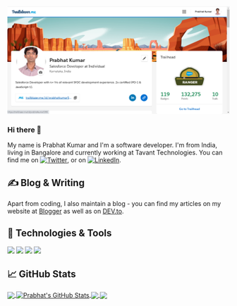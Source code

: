 <!--
**PrabhatKumar5990/prabhatkumar5990** is a ✨ _special_ ✨ repository because its `README.md` (this file) appears on your GitHub profile.

Here are some ideas to get you started:

- 🔭 I’m currently working on ...
- 🌱 I’m currently learning ...
- 👯 I’m looking to collaborate on ...
- 🤔 I’m looking for help with ...
- 💬 Ask me about ...
- 📫 How to reach me: ...
- 😄 Pronouns: ...
- ⚡ Fun fact: ...
-->

[![Header](https://raw.githubusercontent.com/PrabhatKumar5990/prabhatkumar5990/master/trailhead_profile.png "Header")](https://trailblazer.me/id/prabhatkumar5990)

### Hi there 👋

My name is Prabhat Kumar and I'm a software developer. I'm from India, living in Bangalore and currently working at Tavant Technologies. You can find me on [![Twitter][1.2]][1],  or on [![LinkedIn][3.2]][3].

## &#x270d; Blog & Writing

Apart from coding, I also maintain a blog - you can find my articles on my website at [Blogger](https://developers-anonymous.blogspot.com/) as well as on [DEV.to](https://dev.to/prabhatkumar5990).

## 🔧 Technologies & Tools

![](https://img.shields.io/badge/Code-JavaScript-green?style=for-the-badge&logo=javascript)
![](https://img.shields.io/badge/Code-HTML-green?style=for-the-badge&logo=html5)
![](https://img.shields.io/badge/Code-Apex-green?style=for-the-badge&logo=salesforce)
![](https://img.shields.io/badge/Code-LWC-green?style=for-the-badge&logo=salesforce)

## &#x1f4c8; GitHub Stats


<a href="https://github.com/PrabhatKumar5990/PrabhatKumar5990">
  <img align="center" src="https://github-readme-stats.vercel.app/api/top-langs?username=PrabhatKumar5990&theme=dark&show_icons=true&count_private=true&s=200" />
</a>
<a href="https://github.com/PrabhatKumar5990/PrabhatKumar5990">
  <img align="center" src="https://github-readme-stats.vercel.app/api?username=PrabhatKumar5990&show_icons=true&line_height=27&count_private=true&title_color=ffffff&text_color=c9cacc&icon_color=2bbc8a&bg_color=1d1f21&s=200" alt="Prabhat's GitHub Stats">
</a>

<a href="https://github.com/PrabhatKumar5990/LWCSuperBadge">
  <img align="center" src="https://github-readme-stats.vercel.app/api/pin/?username=PrabhatKumar5990&repo=LWCSuperBadge&title_color=ffffff&text_color=c9cacc&icon_color=2bbc8a&bg_color=1d1f21" />
</a>
<a href="https://github.com/PrabhatKumar5990/intro-to-heroku">
  <img align="center" src="https://github-readme-stats.vercel.app/api/pin/?username=PrabhatKumar5990&repo=intro-to-heroku&title_color=ffffff&text_color=c9cacc&icon_color=2bbc8a&bg_color=1d1f21" />
</a>
<!-- icons with padding -->

[1.1]: http://i.imgur.com/tXSoThF.png (twitter icon with padding)
[2.1]: http://i.imgur.com/0o48UoR.png (github icon with padding)

<!-- icons without padding -->

[1.2]: http://i.imgur.com/wWzX9uB.png (twitter icon without padding)
[2.2]: http://i.imgur.com/9I6NRUm.png (github icon without padding)
[3.2]: https://raw.githubusercontent.com/MartinHeinz/MartinHeinz/master/linkedin-3-16.png (LinkedIn icon without padding)

<!-- links to your social media accounts -->
[1]: https://twitter.com/prabhat4ce
[2]: https://github.com/PrabhatKumar5990
[3]: https://www.linkedin.com/in/prabhatkumar/





<!-- Resources -->
<!-- Icons: https://simpleicons.org/ -->
<!-- GitHub Stats: https://github.com/anuraghazra/github-readme-stats -->
<!-- Emojis: https://emojipedia.org/emoji/ -->
<!-- HTML Emojis: https://www.fileformat.info/index.htm -->
<!-- Shields: https://shields.io/ -->
<!-- Awesome GitHub Profile README: https://github.com/abhisheknaiidu/awesome-github-profile-readme -->
